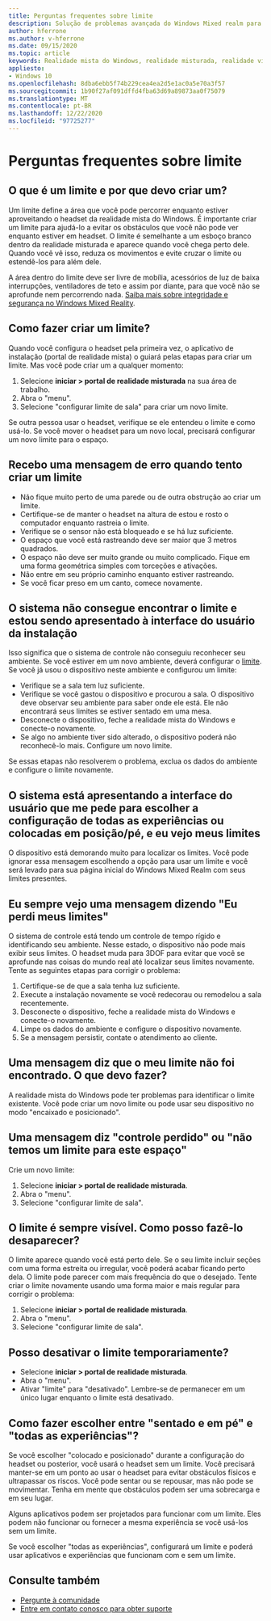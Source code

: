 ```yaml
---
title: Perguntas frequentes sobre limite
description: Solução de problemas avançada do Windows Mixed realm para perguntas sobre limites que vão além da nossa documentação de suporte de consumidor padrão.
author: hferrone
ms.author: v-hferrone
ms.date: 09/15/2020
ms.topic: article
keywords: Realidade mista do Windows, realidade misturada, realidade virtual, VR, Sr, solução de problemas, erros, ajuda, suporte, limite
appliesto:
- Windows 10
ms.openlocfilehash: 8dba6ebb5f74b229cea4ea2d5e1ac0a5e70a3f57
ms.sourcegitcommit: 1b90f27af091dffd4fba63d69a89873aa0f75079
ms.translationtype: MT
ms.contentlocale: pt-BR
ms.lasthandoff: 12/22/2020
ms.locfileid: "97725277"
---
```

# <a name="boundary-faqs"></a>Perguntas frequentes sobre limite

## <a name="whats-a-boundary-and-why-should-i-create-one"></a>O que é um limite e por que devo criar um?

Um limite define a área que você pode percorrer enquanto estiver aproveitando o headset da realidade mista do Windows. É importante criar um limite para ajudá-lo a evitar os obstáculos que você não pode ver enquanto estiver em headset. O limite é semelhante a um esboço branco dentro da realidade misturada e aparece quando você chega perto dele. Quando você vê isso, reduza os movimentos e evite cruzar o limite ou estendê-los para além dele.

A área dentro do limite deve ser livre de mobília, acessórios de luz de baixa interrupções, ventiladores de teto e assim por diante, para que você não se aprofunde nem percorrendo nada. [Saiba mais sobre integridade e segurança no Windows Mixed Reality](wmr-health-safety-comfort.md).

## <a name="how-do-i-create-a-boundary"></a>Como fazer criar um limite?

Quando você configura o headset pela primeira vez, o aplicativo de instalação (portal de realidade mista) o guiará pelas etapas para criar um limite. Mas você pode criar um a qualquer momento:

1. Selecione **iniciar > portal de realidade misturada** na sua área de trabalho.
2. Abra o "menu".
3. Selecione "configurar limite de sala" para criar um novo limite.

Se outra pessoa usar o headset, verifique se ele entendeu o limite e como usá-lo. Se você mover o headset para um novo local, precisará configurar um novo limite para o espaço.

## <a name="i-get-an-error-message-when-i-try-to-create-a-boundary"></a>Recebo uma mensagem de erro quando tento criar um limite

* Não fique muito perto de uma parede ou de outra obstrução ao criar um limite.
* Certifique-se de manter o headset na altura de estou e rosto o computador enquanto rastreia o limite.
* Verifique se o sensor não está bloqueado e se há luz suficiente.
* O espaço que você está rastreando deve ser maior que 3 metros quadrados.
* O espaço não deve ser muito grande ou muito complicado. Fique em uma forma geométrica simples com torceções e ativações.
* Não entre em seu próprio caminho enquanto estiver rastreando.
* Se você ficar preso em um canto, comece novamente.

## <a name="the-system-cannot-find-the-boundary-and-im-being-presented-with-setup-ui"></a>O sistema não consegue encontrar o limite e estou sendo apresentado à interface do usuário da instalação

Isso significa que o sistema de controle não conseguiu reconhecer seu ambiente. Se você estiver em um novo ambiente, deverá configurar o [limite](set-up-windows-mixed-reality.md#set-up-your-room-boundary).
Se você já usou o dispositivo neste ambiente e configurou um limite:

* Verifique se a sala tem luz suficiente.
* Verifique se você gastou o dispositivo e procurou a sala. O dispositivo deve observar seu ambiente para saber onde ele está. Ele não encontrará seus limites se estiver sentado em uma mesa.
* Desconecte o dispositivo, feche a realidade mista do Windows e conecte-o novamente.
* Se algo no ambiente tiver sido alterado, o dispositivo poderá não reconhecê-lo mais. Configure um novo limite.

Se essas etapas não resolverem o problema, exclua os dados do ambiente e configure o limite novamente.

## <a name="the-system-is-presenting-me-with-ui-that-asks-me-to-choose-setup-for-all-experiences-or-seatedstanding-and-i-see-my-bounds"></a>O sistema está apresentando a interface do usuário que me pede para escolher a configuração de todas as experiências ou colocadas em posição/pé, e eu vejo meus limites

O dispositivo está demorando muito para localizar os limites. Você pode ignorar essa mensagem escolhendo a opção para usar um limite e você será levado para sua página inicial do Windows Mixed Realm com seus limites presentes.

## <a name="i-often-see-a-message-saying-ive-lost-my-bounds"></a>Eu sempre vejo uma mensagem dizendo "Eu perdi meus limites"

O sistema de controle está tendo um controle de tempo rígido e identificando seu ambiente. Nesse estado, o dispositivo não pode mais exibir seus limites. O headset muda para 3DOF para evitar que você se aprofunde nas coisas do mundo real até localizar seus limites novamente. Tente as seguintes etapas para corrigir o problema:

1. Certifique-se de que a sala tenha luz suficiente.
2. Execute a instalação novamente se você redecorau ou remodelou a sala recentemente.
3. Desconecte o dispositivo, feche a realidade mista do Windows e conecte-o novamente.
4. Limpe os dados do ambiente e configure o dispositivo novamente.
5. Se a mensagem persistir, contate o atendimento ao cliente.

## <a name="a-message-says-my-boundary-cant-be-found-what-should-i-do"></a>Uma mensagem diz que o meu limite não foi encontrado. O que devo fazer?

A realidade mista do Windows pode ter problemas para identificar o limite existente. Você pode criar um novo limite ou pode usar seu dispositivo no modo "encaixado e posicionado".

## <a name="a-message-says-lost-tracking-or-we-dont-have-a-boundary-for-this-space"></a>Uma mensagem diz "controle perdido" ou "não temos um limite para este espaço"

Crie um novo limite:

1. Selecione **iniciar > portal de realidade misturada**.
2. Abra o "menu".
3. Selecione "configurar limite de sala".

## <a name="the-boundary-is-always-visible-how-can-i-make-it-go-away"></a>O limite é sempre visível. Como posso fazê-lo desaparecer?

O limite aparece quando você está perto dele. Se o seu limite incluir seções com uma forma estreita ou irregular, você poderá acabar ficando perto dela. O limite pode parecer com mais frequência do que o desejado. Tente criar o limite novamente usando uma forma maior e mais regular para corrigir o problema:

1. Selecione **iniciar > portal de realidade misturada**.
2. Abra o "menu".
3. Selecione "configurar limite de sala".

## <a name="can-i-turn-off-the-boundary-temporarily"></a>Posso desativar o limite temporariamente?

* Selecione **iniciar > portal de realidade misturada**.
* Abra o "menu".
* Ativar "limite" para "desativado". Lembre-se de permanecer em um único lugar enquanto o limite está desativado.

## <a name="how-do-i-choose-between-seated-and-standing-and-all-experiences"></a>Como fazer escolher entre "sentado e em pé" e "todas as experiências"?

Se você escolher "colocado e posicionado" durante a configuração do headset ou posterior, você usará o headset sem um limite. Você precisará manter-se em um ponto ao usar o headset para evitar obstáculos físicos e ultrapassar os riscos. Você pode sentar ou se repousar, mas não pode se movimentar. Tenha em mente que obstáculos podem ser uma sobrecarga e em seu lugar.

Alguns aplicativos podem ser projetados para funcionar com um limite. Eles podem não funcionar ou fornecer a mesma experiência se você usá-los sem um limite.

Se você escolher "todas as experiências", configurará um limite e poderá usar aplicativos e experiências que funcionam com e sem um limite.

## <a name="see-also"></a>Consulte também

* [Pergunte à comunidade](https://answers.microsoft.com)
* [Entre em contato conosco para obter suporte](https://support.microsoft.com/contactus/)